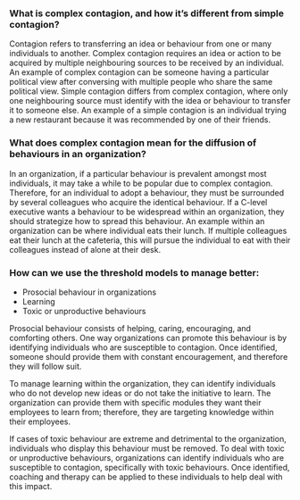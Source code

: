 ### What is complex contagion, and how it’s different from simple contagion?

Contagion refers to transferring an idea or behaviour from one or many individuals to another. Complex contagion requires an idea or action to be acquired by multiple neighbouring sources to be received by an individual. An example of complex contagion can be someone having a particular political view after conversing with multiple people who share the same political view. Simple contagion differs from complex contagion, where only one neighbouring source must identify with the idea or behaviour to transfer it to someone else. An example of a simple contagion is an individual trying a new restaurant because it was recommended by one of their friends. 

### What does complex contagion mean for the diffusion of behaviours in an organization?

In an organization, if a particular behaviour is prevalent amongst most individuals, it may take a while to be popular due to complex contagion. Therefore, for an individual to adopt a behaviour, they must be surrounded by several colleagues who acquire the identical behaviour. If a C-level executive wants a behaviour to be widespread within an organization, they should strategize how to spread this behaviour. An example within an organization can be where individual eats their lunch. If multiple colleagues eat their lunch at the cafeteria, this will pursue the individual to eat with their colleagues instead of alone at their desk. 

### How can we use the threshold models to manage better:
- Prosocial behaviour in organizations 
- Learning 
- Toxic or unproductive behaviours

Prosocial behaviour consists of helping, caring, encouraging, and comforting others. One way organizations can promote this behaviour is by identifying individuals who are susceptible to contagion. Once identified, someone should provide them with constant encouragement, and therefore they will follow suit. 

To manage learning within the organization, they can identify individuals who do not develop new ideas or do not take the initiative to learn. The organization can provide them with specific modules they want their employees to learn from; therefore, they are targeting knowledge within their employees. 

If cases of toxic behaviour are extreme and detrimental to the organization, individuals who display this behaviour must be removed. To deal with toxic or unproductive behaviours, organizations can identify individuals who are susceptible to contagion, specifically with toxic behaviours. Once identified, coaching and therapy can be applied to these individuals to help deal with this impact. 


